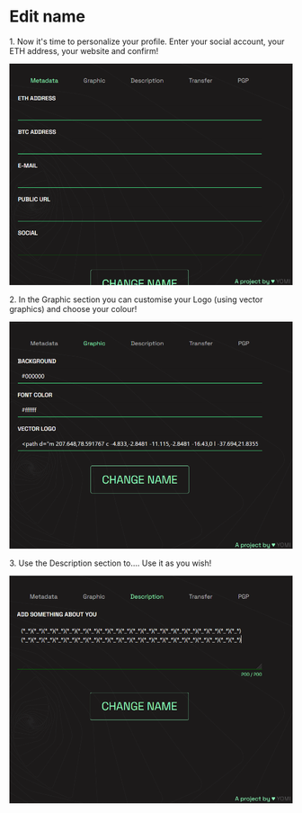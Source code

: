 # Edit name

1\. Now it's time to personalize your profile. Enter your social account, your ETH address, your website and confirm!&#x20;

![](<../.gitbook/assets/Immagine 2022-02-17 174836.png>)

2\. In the Graphic section you can customise your Logo (using vector graphics) and choose your colour!&#x20;

![](<../.gitbook/assets/Immagine 2022-02-17 175010.png>)

3\. Use the Description section to.... Use it as you wish!

![](<../.gitbook/assets/Immagine 2022-02-17 175310.png>)
